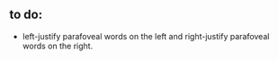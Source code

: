 ## to do:

* left-justify parafoveal words on the left and right-justify parafoveal words on the right.


